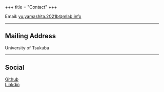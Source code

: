 +++
title = "Contact"
+++

Email: [yu.yamashita.2021b@mlab.info](mailto:foo@xyz.com)
<!-- 
* Phone: [+91-123123](tel:+91-123123)
-->

---

## Mailing Address
University of Tsukuba

<!--
> 221B, Baker Street
>
> London
>
> United Kingdom
-->
---

## Social
[Github](https://github.com/yu1003)<br>
[Linkdin](https://www.linkedin.com/in/yu-yamashita-099a5a1a8/)

<!--
1. [Facebook](#)
2. [Twitter](#)
3. [Google+](#)
-->